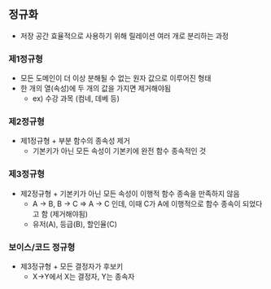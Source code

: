 ## 정규화

- 저장 공간 효율적으로 사용하기 위해 릴레이션 여러 개로 분리하는 과정

### 제1정규형

- 모든 도메인이 더 이상 분해될 수 없는 원자 값으로 이루어진 형태
- 한 개의 열(속성)에 두 개의 값을 가지면 제거해야됨
    - ex) 수강 과목 (컴네, 데베 등)

### 제2정규형

- 제1정규형 + 부분 함수의 종속성 제거
    - 기본키가 아닌 모든 속성이 기본키에 완전 함수 종속적인 것

### 제3정규형

- 제2정규형 + 기본키가 아닌 모든 속성이 이행적 함수 종속을 만족하지 않음
    - A → B, B → C ⇒ A → C 인데, 이때 C가 A에 이행적으로 함수 종속이 되었다고 함 (제거해야됨)
    - 유저(A), 등급(B), 할인율(C)

### 보이스/코드 정규형

- 제3정규형 + 모든 결정자가 후보키
    - X→Y에서 X는 결정자, Y는 종속자